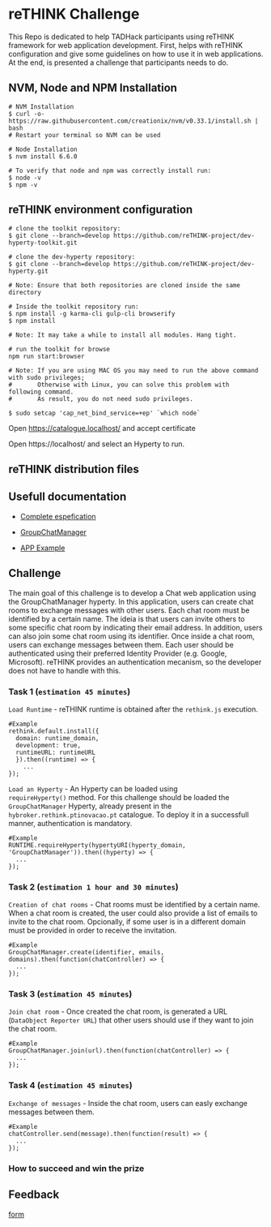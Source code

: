 # reTHINK Challenge

This Repo is dedicated to help TADHack participants using reTHINK framework for web application development. First, helps with reTHINK configuration and give some guidelines on how to use it in web applications. At the end, is presented a challenge that participants needs to do.
 

## NVM, Node and NPM Installation

```shell
# NVM Installation
$ curl -o- https://raw.githubusercontent.com/creationix/nvm/v0.33.1/install.sh | bash
# Restart your terminal so NVM can be used

# Node Installation
$ nvm install 6.6.0

# To verify that node and npm was correctly install run:
$ node -v
$ npm -v
```


## reTHINK environment configuration 

```shell
# clone the toolkit repository:
$ git clone --branch=develop https://github.com/reTHINK-project/dev-hyperty-toolkit.git

# clone the dev-hyperty repository:
$ git clone --branch=develop https://github.com/reTHINK-project/dev-hyperty.git

# Note: Ensure that both repositories are cloned inside the same directory 
```

```shell
# Inside the toolkit repository run:
$ npm install -g karma-cli gulp-cli browserify
$ npm install

# Note: It may take a while to install all modules. Hang tight. 
```

```shell
# run the toolkit for browse
npm run start:browser

# Note: If you are using MAC OS you may need to run the above command with sudo privileges; 
#       Otherwise with Linux, you can solve this problem with following command. 
#       As result, you do not need sudo privileges.

$ sudo setcap 'cap_net_bind_service=+ep' `which node`

```


Open https://catalogue.localhost/ and accept certificate

Open https://localhost/ and select an Hyperty to run.


## reTHINK distribution files 


## Usefull documentation

* [Complete espefication](https://github.com/reTHINK-project/specs)

* [GroupChatManager](https://github.com/reTHINK-project/dev-hyperty/tree/develop/docs/group-chat-manager)

* [APP Example](https://github.com/reTHINK-project/dev-app/tree/develop)

## Challenge

The main goal of this challenge is to develop a Chat web application using the GroupChatManager hyperty. In this application, users can create chat rooms to exchange messages with other users. Each chat room must be identified by a certain name. The ideia is that users can invite others to some specific chat room by indicating their email address. In addition, users can also join some chat room using its identifier. Once inside a chat room, users can exchange messages between them. 
Each user should be authenticated using their preferred Identity Provider (e.g. Google, Microsoft). reTHINK provides an authentication mecanism, so the developer does not have to handle with this.

### Task 1 (`estimation 45 minutes`)

`Load Runtime` - reTHINK runtime is obtained after the `rethink.js` execution.

```shell
#Example
rethink.default.install({ 
  domain: runtime_domain,
  development: true,
  runtimeURL: runtimeURL
  }).then((runtime) => {
    ... 
});
```

`Load an Hyperty` - An Hyperty can be loaded using `requireHyperty()` method. For this challenge should be loaded the `GroupChatManager` Hyperty, already present in the `hybroker.rethink.ptinovacao.pt` catalogue. To deploy it in a successfull manner, authentication is mandatory.

```shell
#Example
RUNTIME.requireHyperty(hypertyURI(hyperty_domain, 'GroupChatManager')).then((hyperty) => {
  ...
});
```

### Task 2 (`estimation 1 hour and 30 minutes`)

`Creation of chat rooms` - Chat rooms must be identified by a certain name. When a chat room is created, the user could also provide a list of emails to invite to the chat room. Opcionally, if some user is in a different domain must be provided in order to receive the invitation.

```shell
#Example
GroupChatManager.create(identifier, emails, domains).then(function(chatController) => {
  ...
});
```

### Task 3 (`estimation 45 minutes`)

`Join chat room` - Once created the chat room, is generated a URL (`DataObject Reporter URL`) that other users should use if they want to join the chat room.

```shell
#Example
GroupChatManager.join(url).then(function(chatController) => {
  ...
});
```

### Task 4 (`estimation 45 minutes`)

`Exchange of messages` - Inside the chat room, users can easly exchange messages between them.

```shell
#Example
chatController.send(message).then(function(result) => {
  ...
});
```

### How to succeed and win the prize 


## Feedback

[form](https://docs.google.com/forms/d/e/1FAIpQLSeFt56Ura0zkTqg_VX9od_jBZtE3-2mt_urTFvxsoRuQ3uJRw/viewform)
